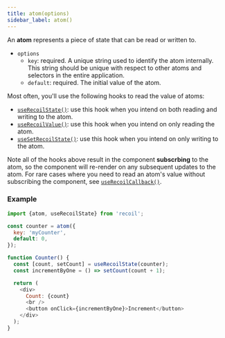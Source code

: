 ```yaml
---
title: atom(options)
sidebar_label: atom()
---
```


An **atom** represents a piece of state that can be read or written to.

- `options`
  - `key`: required. A unique string used to identify the atom internally. This string should be unique with respect to other atoms and selectors in the entire application.
  - `default`: required. The initial value of the atom.

Most often, you'll use the following hooks to read the value of atoms:

- [`useRecoilState()`](/docs/api-reference/core/useRecoilState): use this hook when you intend on both reading and writing to the atom.
- [`useRecoilValue()`](/docs/api-reference/core/useRecoilValue): use this hook when you intend on only reading the atom.
- [`useSetRecoilState()`](/docs/api-reference/core/useRecoilState): use this hook when you intend on only writing to the atom.

Note all of the hooks above result in the component **subscrbing** to the atom, so the component will re-render on any subsequent updates to the atom. For rare cases where you need to read an atom's value without subscribing the component, see [`useRecoilCallback()`](/docs/api-reference/core/useRecoilCallback).

### Example

```javascript
import {atom, useRecoilState} from 'recoil';

const counter = atom({
  key: 'myCounter',
  default: 0,
});

function Counter() {
  const [count, setCount] = useRecoilState(counter);
  const incrementByOne = () => setCount(count + 1);

  return (
    <div>
      Count: {count}
      <br />
      <button onClick={incrementByOne}>Increment</button>
    </div>
  );
}
```
